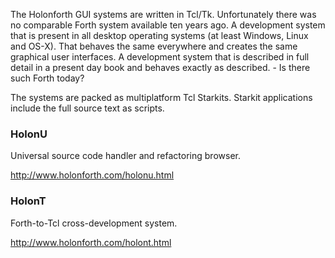 The Holonforth GUI systems are written in Tcl/Tk. Unfortunately there was no comparable Forth system available ten years ago. A development system that is present in all desktop operating systems (at least Windows, Linux and OS-X). That behaves the same everywhere and creates the same graphical user interfaces. A development system that is described in full detail in a present day book and behaves exactly as described. - Is there such Forth today? 

The systems are packed as multiplatform Tcl Starkits. Starkit applications include the full source text as scripts. 

### HolonU
Universal source code handler and refactoring browser.

http://www.holonforth.com/holonu.html

### HolonT
Forth-to-Tcl cross-development system.

http://www.holonforth.com/holont.html






